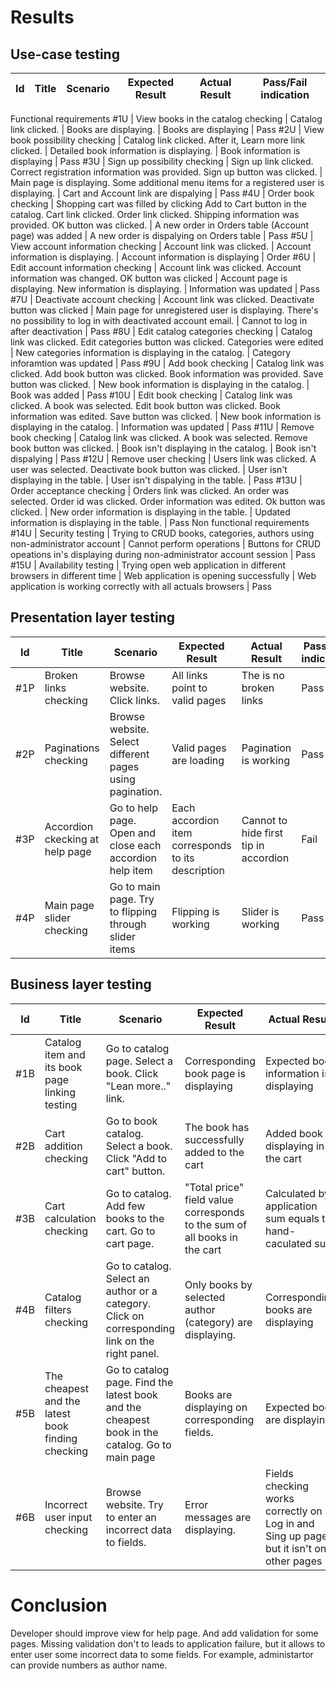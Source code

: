
# Results


## Use-case testing


Id  | Title | Scenario | Expected Result | Actual Result | Pass/Fail indication
--|--|--|--|--|--
Functional requirements
#1U | View books in the catalog checking | Catalog link clicked. | Books are displaying. | Books are displaying | Pass
#2U | View book possibility checking | Catalog link clicked. After it, Learn more link clicked. | Detailed book information is displaying. | Book information is displaying | Pass
#3U | Sign up possibility checking | Sign up link clicked. Correct registration information was provided. Sign up button was clicked. | Main page is displaying. Some additional menu items for a registered user is displaying. | Cart and Account link are dispalying | Pass
#4U | Order book checking | Shopping cart was filled by clicking Add to Cart button in the catalog. Cart link clicked. Order link clicked. Shipping information was provided. OK button was clicked. | A new order in Orders table (Account page) was added | A new order is dispalying on Orders table | Pass
#5U | View account information checking | Account link was clicked. | Account information is displaying. | Account information is displaying | Order
#6U | Edit account information checking | Account link was clicked. Account information was changed. OK button was clicked | Account page is displaying. New information is displaying. | Information was updated | Pass
#7U | Deactivate account checking | Account link was clicked. Deactivate button was clicked | Main page for unregistered user is displaying. There's no possibility to log in with deactivated account email. | Cannot to log in after deactivation | Pass
#8U | Edit catalog categories checking | Catalog link was clicked. Edit categories button was clicked. Categories were edited | New categories information is displaying in the catalog. | Category inforamtion was updated | Pass
#9U | Add book checking | Catalog link was clicked. Add book button was clicked. Book information was provided. Save button was clicked. | New book information is displaying in the catalog. | Book was added | Pass
#10U | Edit book checking | Catalog link was clicked. A book was selected. Edit book button was clicked. Book information was edited. Save button was clicked. | New book information is displaying in the catalog. | Information was updated | Pass
#11U | Remove book checking | Catalog link was clicked. A book was selected. Remove book button was clicked. | Book isn't displaying in the catalog. | Book isn't dispalying | Pass
#12U | Remove user checking | Users link was clicked. A user was selected. Deactivate book button was clicked. | User isn't displaying in the table. | User isn't dispalying in the table. | Pass
#13U | Order acceptance checking | Orders link was clicked. An order was selected. Order id was clicked. Order information was edited. Ok button was clicked. | New order information is displaying in the table. | Updated information is displaying in the table. | Pass
Non functional requirements
#14U | Security testing | Trying to CRUD books, categories, authors using non-administrator account | Cannot perform operations | Buttons for CRUD opeations in's displaying during non-administrator account session | Pass
#15U | Availability testing | Trying open web application in different browsers in different time | Web application is opening successfully | Web application is working correctly with all actuals browsers | Pass


## Presentation layer testing

Id  | Title | Scenario | Expected Result | Actual Result | Pass/Fail indication
--|--|--|--|--|--
#1P | Broken links checking | Browse website. Click links. | All links point to valid pages | The is no broken links | Pass
#2P | Paginations checking | Browse website. Select different pages using pagination. | Valid pages are loading | Pagination is working | Pass
#3P | Accordion ckecking at help page | Go to help page. Open and close each accordion help item | Each accordion item corresponds to its description | Cannot to hide first tip in accordion | Fail
#4P | Main page slider checking | Go to main page. Try to flipping through slider items | Flipping is working | Slider is working | Pass



## Business layer testing

Id  | Title | Scenario | Expected Result | Actual Result | Pass/Fail indication
--|--|--|--|--|--
#1B | Catalog item and its book page linking testing | Go to catalog page. Select a book. Click "Lean more.." link. | Corresponding book page is displaying | Expected book information is displaying | Pass
#2B | Cart addition checking | Go to book catalog. Select a book. Click "Add to cart" button. | The book has successfully added to the cart | Added book is displaying in the cart | Pass
#3B | Cart calculation checking | Go to catalog. Add few books to the cart. Go to cart page. | "Total price" field value corresponds to the sum of all books in the cart | Calculated by application sum equals to hand-caculated sum | Pass
#4B | Catalog filters checking | Go to catalog. Select an author or a category. Click on corresponding link on the right panel. | Only books by selected author (category) are displaying. | Corresponding books are displaying | Pass
#5B | The cheapest and the latest book finding checking | Go to catalog page. Find the latest book and the cheapest book in the catalog. Go to main page | Books are displaying on corresponding fields. | Expected book are displaying | Pass
#6B | Incorrect user input checking | Browse website. Try to enter an incorrect data to fields. | Error messages are displaying. | Fields checking works correctly on Log in and Sing up pages, but it isn't on other pages | Fail



# Conclusion



Developer should improve view for help page. And add validation for some pages. Missing validation don't to leads to application failure, but it allows to enter user some incorrect data to some fields. For example, administartor can provide numbers as author name.
